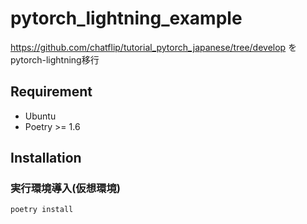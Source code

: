 # pytorch_lightning_example

<https://github.com/chatflip/tutorial_pytorch_japanese/tree/develop> をpytorch-lightning移行

## Requirement

- Ubuntu
- Poetry >= 1.6

## Installation

### 実行環境導入(仮想環境)

```bash
poetry install
```
